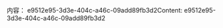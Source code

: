 <span data-ttu-id="e4e34-101">内容： e9512e95-3d3e-404c-a46c-09add89fb3d2</span><span class="sxs-lookup"><span data-stu-id="e4e34-101">Content: e9512e95-3d3e-404c-a46c-09add89fb3d2</span></span>